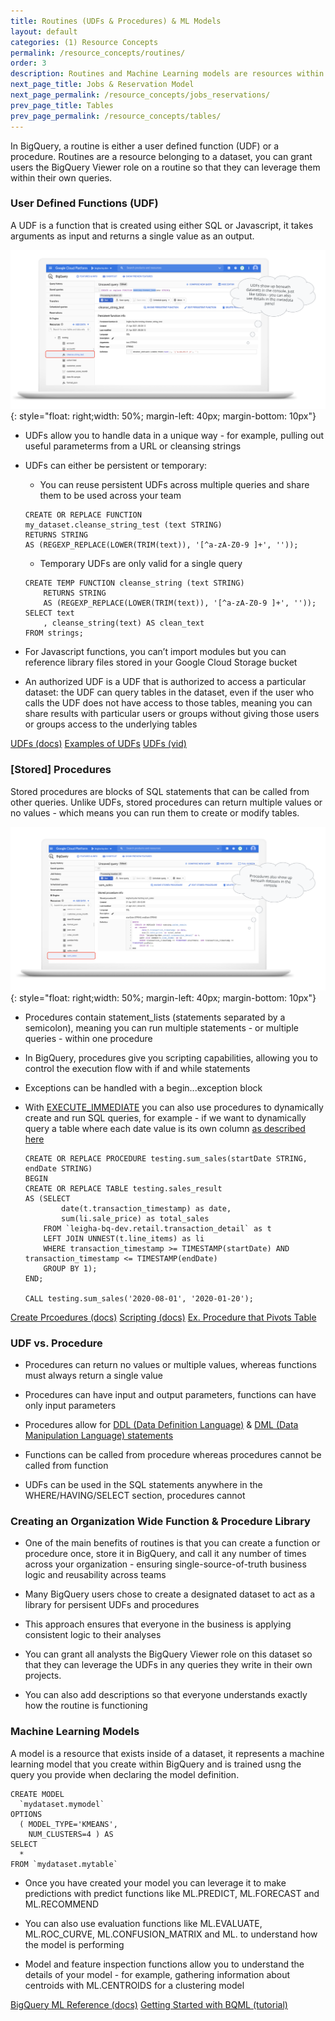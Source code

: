 ```yaml
---
title: Routines (UDFs & Procedures) & ML Models
layout: default
categories: (1) Resource Concepts
permalink: /resource_concepts/routines/
order: 3
description: Routines and Machine Learning models are resources within datasets. Routines allow you to reuse functions and procedures for handlng data in a unique way. Models allow you to make predictions using built in machine learning functionality.
next_page_title: Jobs & Reservation Model
next_page_permalink: /resource_concepts/jobs_reservations/
prev_page_title: Tables
prev_page_permalink: /resource_concepts/tables/
---
```


In BigQuery, a routine is either a user defined function (UDF) or a procedure. Routines are a resource belonging to a dataset, you can grant users the BigQuery Viewer role on a routine so that they can leverage them within their own queries. 

### User Defined Functions (UDF)
A UDF is a function that is created using either SQL or Javascript, it takes arguments as input and returns a single value as an output. 

![image](/assets/images/UDFs.png){: style="float: right;width: 50%; margin-left: 40px; margin-bottom: 10px"}


- UDFs allow you to handle data in a unique way - for example, pulling out useful parameterms from a URL or cleansing strings

- UDFs can either be persistent or temporary:
    - You can reuse persistent UDFs across multiple queries and share them to be used across your team
    ```
    CREATE OR REPLACE FUNCTION
    my_dataset.cleanse_string_test (text STRING)
    RETURNS STRING
    AS (REGEXP_REPLACE(LOWER(TRIM(text)), '[^a-zA-Z0-9 ]+', ''));
    ```
    
    - Temporary UDFs are only valid for a single query
    ```
    CREATE TEMP FUNCTION cleanse_string (text STRING)
        RETURNS STRING
        AS (REGEXP_REPLACE(LOWER(TRIM(text)), '[^a-zA-Z0-9 ]+', ''));
    SELECT text
        , cleanse_string(text) AS clean_text
    FROM strings;
    ```

- For Javascript functions, you can’t import modules but you can reference library files stored in your Google Cloud Storage bucket

- An authorized UDF is a UDF that is authorized to access a particular dataset: the UDF can query tables in the dataset, even if the user who calls the UDF does not have access to those tables, meaning you can share results with particular users or groups without giving those users or groups access to the underlying tables

<a href="https://cloud.google.com/bigquery/docs/reference/standard-sql/user-defined-functions?utm_source=youtube&utm_medium=unpaidsoc&utm_campaign=CDR_ali_analytics_c3dtglwrycs_BigQuerySpotlight_111220&utm_content=description" class="button">UDFs (docs)</a>
<a href="https://hoffa.medium.com/new-in-bigquery-persistent-udfs-c9ea4100fd83" class="button">Examples of UDFs</a>
<a href="https://www.youtube.com/watch?v=c3dtgLWRycs" class="button">UDFs (vid)</a>


### [Stored] Procedures 
Stored procedures are blocks of SQL statements that can be called from other queries. Unlike UDFs, stored procedures can return multiple values or no values - which means you can run them to create or modify tables.

![image](/assets/images/procedures.png){: style="float: right;width: 50%; margin-left: 40px; margin-bottom: 10px"}


- Procedures contain statement_lists (statements separated by a semicolon), meaning you can run multiple statements - or multiple queries - within one procedure

- In BigQuery, procedures give you scripting capabilities, allowing you to control the execution flow with if and while statements

- Exceptions can be handled with a begin...exception block 

- With [EXECUTE_IMMEDIATE](https://cloud.google.com/bigquery/docs/reference/standard-sql/scripting#execute_immediate) you can also use procedures to dynamically create and run SQL queries, for example - if we want to dynamically query a table where each date value is its own column [as described here](https://towardsdatascience.com/how-to-use-dynamic-sql-in-bigquery-8c04dcc0f0de)


    ```
    CREATE OR REPLACE PROCEDURE testing.sum_sales(startDate STRING, endDate STRING)
    BEGIN
    CREATE OR REPLACE TABLE testing.sales_result
    AS (SELECT 
            date(t.transaction_timestamp) as date, 
            sum(li.sale_price) as total_sales
        FROM `leigha-bq-dev.retail.transaction_detail` as t
        LEFT JOIN UNNEST(t.line_items) as li
        WHERE transaction_timestamp >= TIMESTAMP(startDate) AND transaction_timestamp <= TIMESTAMP(endDate) 
        GROUP BY 1);
    END;

    CALL testing.sum_sales('2020-08-01', '2020-01-20');
    ```


<a href="https://cloud.google.com/bigquery/docs/reference/standard-sql/data-definition-language#create_procedure" class="button">Create Prcoedures (docs)</a>
<a href="https://www.google.com/search?q=bugquery+procedures&oq=bugquery+procedures&aqs=chrome..69i57j0i13l2j0i22i30l2j69i60l3.1913j0j4&sourceid=chrome&ie=UTF-8" class="button">Scripting (docs)</a>
<a href="https://hoffa.medium.com/easy-pivot-in-bigquery-one-step-5a1f13c6c710" class="button">Ex. Procedure that Pivots Table</a>



### UDF vs. Procedure
- Procedures can return no values or multiple values, whereas functions must always return a single value

- Procedures can have input and output parameters, functions can have only input parameters

- Procedures allow for [DDL (Data Definition Language)](https://cloud.google.com/bigquery/docs/reference/standard-sql/data-definition-language) & [DML (Data Manipulation Language) statements](https://cloud.google.com/bigquery/docs/reference/standard-sql/data-manipulation-language)

- Functions can be called from procedure whereas procedures cannot be called from function

- UDFs can be used in the SQL statements anywhere in the WHERE/HAVING/SELECT section, procedures cannot

### Creating an Organization Wide Function & Procedure Library
- One of the main benefits of routines is that you can create a function or procedure once, store it in BigQuery, and call it any number of times across your organization - ensuring single-source-of-truth business logic  and reusability across teams

- Many BigQuery users chose to create a designated dataset to act as a library for persisent UDFs and procedures

- This approach ensures that everyone in the business is applying consistent logic to their analyses

- You can grant all analysts the BigQuery Viewer role on this dataset so that they can leverage the UDFs in any queries they write in their own projects.

- You can also add descriptions so that everyone understands exactly how the routine is functioning 


### Machine Learning Models

A model is a resource that exists inside of a dataset, it represents a machine learning model that you create within BigQuery and is trained usng the query you provide when declaring the model definition. 

```
CREATE MODEL
  `mydataset.mymodel`
OPTIONS
  ( MODEL_TYPE='KMEANS',
    NUM_CLUSTERS=4 ) AS
SELECT
  *
FROM `mydataset.mytable`
```

- Once you have created your model you can leverage it to make predictions with predict functions like ML.PREDICT, ML.FORECAST and ML.RECOMMEND

- You can also use evaluation functions like ML.EVALUATE, ML.ROC_CURVE, ML.CONFUSION_MATRIX and ML. to understand how the model is performing 

- Model and feature inspection functions allow you to understand the details of your model - for example, gathering information about centroids with ML.CENTROIDS for a clustering model


<a href="https://cloud.google.com/bigquery-ml/docs/reference" class="button">BigQuery ML Reference (docs)</a>
<a href="https://www.qwiklabs.com/focuses/2157?parent=catalog" class="button">Getting Started with BQML (tutorial)</a>




